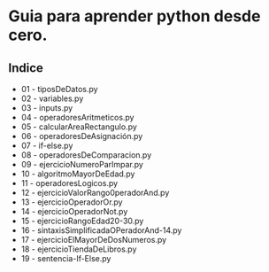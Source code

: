 # Guia para aprender python desde cero.

## Indice
- 01 - tiposDeDatos.py
- 02 - variables.py
- 03 - inputs.py
- 04 - operadoresAritmeticos.py
- 05 - calcularAreaRectangulo.py
- 06 - operadoresDeAsignación.py
- 07 - if-else.py
- 08 - operadoresDeComparacion.py
- 09 - ejercicioNumeroParImpar.py
- 10 - algoritmoMayorDeEdad.py
- 11 - operadoresLogicos.py
- 12 - ejercicioValorRango0peradorAnd.py
- 13 - ejercicioOperadorOr.py
- 14 - ejercicioOperadorNot.py
- 15 - ejercicioRangoEdad20-30.py
- 16 - sintaxisSimplificadaOPeradorAnd-14.py
- 17 - ejercicioElMayorDeDosNumeros.py
- 18 - ejercicioTiendaDeLibros.py
- 19 - sentencia-If-Else.py